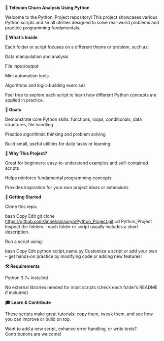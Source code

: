 ****🐍 Telecom Churn Analysis Using Python****


Welcome to the Python_Project repository! This project showcases various Python scripts and small utilities designed to solve real-world problems and practice programming fundamentals.

**🧩 What’s Inside**

Each folder or script focuses on a different theme or problem, such as:

Data manipulation and analysis

File input/output

Mini automation tools

Algorithms and logic-building exercises

Feel free to explore each script to learn how different Python concepts are applied in practice.

**🎯 Goals**

Demonstrate core Python skills: functions, loops, conditionals, data structures, file handling

Practice algorithmic thinking and problem solving

Build small, useful utilities for daily tasks or learning

**🧠 Why This Project?**

Great for beginners: easy-to-understand examples and self-contained scripts

Helps reinforce fundamental programming concepts

Provides inspiration for your own project ideas or extensions

**🚀 Getting Started**

Clone this repo:

bash
Copy
Edit
git clone https://github.com/Snnehamaurya/Python_Project.git
cd Python_Project
Inspect the folders – each folder or script usually includes a short description.

Run a script using:

bash
Copy
Edit
python script_name.py
Customize a script or add your own – get hands‑on practice by modifying code or adding new features!

**🛠️ Requirements**

Python 3.7+ installed

No external libraries needed for most scripts (check each folder’s README if included)

**🎓 Learn & Contribute**

These scripts make great tutorials: copy them, tweak them, and see how you can improve or build on top.

Want to add a new script, enhance error handling, or write tests? Contributions are welcome!

